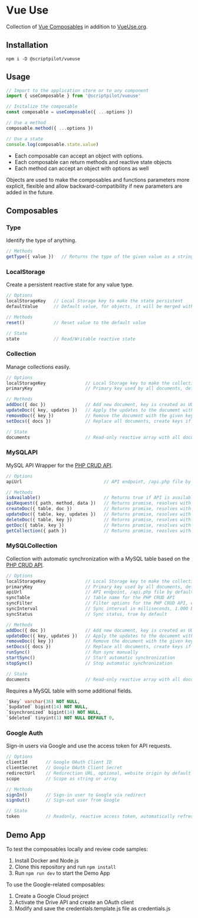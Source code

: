 # Vue Use

Collection of [Vue Composables](https://vuejs.org/guide/reusability/composables.html) in addition to [VueUse.org](https://vueuse.org/).

## Installation

````
npm i -D @scriptpilot/vueuse
````

## Usage

````js
// Import to the application store or to any component
import { useComposable } from '@scriptpilot/vueuse'

// Initalize the composable
const composable = useComposable({ ...options })

// Use a method
composable.method({ ...options })

// Use a state
console.log(composable.state.value)
````

- Each composable can accept an object with options.
- Each composable can return methods and reactive state objects
- Each method can accept an object with options as well

Objects are used to make the composables and functions parameters more explicit, flexible and allow backward-compatibility if new parameters are added in the future.

## Composables

### Type

Identify the type of anything.

````js
// Methods
getType({ value })   // Returns the type of the given value as a string
````

### LocalStorage

Create a persistent reactive state for any value type.

````js
// Options
localStorageKey   // Local Storage key to make the state persistent
defaultValue      // Default value, for objects, it will be merged with the local storage

// Methods
reset()           // Reset value to the default value

// State
state             // Read/Writable reactive state
````

### Collection

Manage collections easily.

````js
// Options
localStorageKey               // Local Storage key to make the collection persistent, optional
primaryKey                    // Primary key used by all documents, default is $key

// Methods
addDoc({ doc })               // Add new document, key is created as UUID v4 if not provided
updateDoc({ key, updates })   // Apply the updates to the documemt with the given key 
removeDoc({ key })            // Remove the document with the given key
setDocs({ docs })             // Replace all documents, create keys if not provided

// State
documents                     // Read-only reactive array with all documents of the collection
````

### MySQLAPI

MySQL API Wrapper for the [PHP CRUD API](https://github.com/mevdschee/php-crud-api).

````js
// Options
apiUrl                               // API endpoint, /api.php file by default 

// Methods
isAvailable()                        // Returns true if API is available or false if not
apiRequest({ path, method, data })   // Returns promise, resolves with JSON response
createDoc({ table, doc })            // Returns promise, resolves with record key
updateDoc({ table, key, updates })   // Returns promise, resolves with record key
deleteDoc({ table, key })            // Returns promise, resolves with record key
getDoc({ table, key })               // Returns promise, resolves with record
getCollection({ path })              // Returns promise, reoslves with record array
````

### MySQLCollection

Collection with automatic synchronization with a MySQL table based on the [PHP CRUD API](https://github.com/mevdschee/php-crud-api).

````js
// Options
localStorageKey               // Local Storage key to make the collection persistent, optional
primaryKey                    // Primary key used by all documents, default is $key
apiUrl                        // API endpoint, /api.php file by default 
syncTable                     // Table name for the PHP CRUD API
syncFilter                    // Filter options for the PHP CRUD API, optional
syncInterval                  // Sync interval in milliseconds, 1.000 by default
syncStatus                    // Sync status, true by default

// Methods
addDoc({ doc })               // Add new document, key is created as UUID v4 if not provided
updateDoc({ key, updates })   // Apply the updates to the documemt with the given key 
removeDoc({ key })            // Remove the document with the given key
setDocs({ docs })             // Replace all documents, create keys if not provided
runSync()                     // Run sync manually
startSync()                   // Start automatic synchronization
stopSync()                    // Stop automatic synchronization

// State
documents                     // Read-only reactive array with all documents of the collection
````

Requires a MySQL table with some additional fields.

````sql
`$key` varchar(36) NOT NULL,
`$updated` bigint(14) NOT NULL, 
`$synchronized` bigint(14) NOT NULL, 
`$deleted` tinyint(1) NOT NULL DEFAULT 0,
````

### Google Auth

Sign-in users via Google and use the access token for API requests.

````js
// Options
clientId       // Google OAuth Client ID
clientSecret   // Google OAuth Client Secret
redirectUrl    // Redirection URL, optional, website origin by default
scope          // Scope as string or array

// Methods
signIn()       // Sign-in user to Google via redirect
signOut()      // Sign-out user from Google

// State
token          // Readonly, reactive access token, automatically refreshed
````

## Demo App

To test the composables locally and review code samples:

1. Install Docker and Node.js
2. Clone this repository and run `npm install`
4. Run `npm run dev` to start the Demo App

To use the Google-related composables:

1. Create a Google Cloud project 
2. Activate the Drive API and create an OAuth client
3. Modify and save the credentials.template.js file as credentials.js